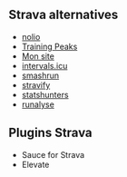 ## Strava alternatives

- [nolio](https://www.nolio.io/)
- [Training Peaks](https://www.trainingpeaks.com/)
- [Mon site](https://strava-dashboard.netlify.app/oauth)
- [intervals.icu](https://intervals.icu/)
- [smashrun](https://fr.smashrun.com/)
- [stravify](https://stravify.com/)
- [statshunters](https://statshunters.com/)
- [runalyse](https://runalyze.com/dashboard)


## Plugins Strava

- Sauce for Strava
- Elevate
